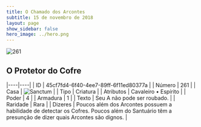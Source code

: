 ```yaml
---
title: O Chamado dos Arcontes
subtitle: 15 de novembro de 2018
layout: page
show_sidebar: false
hero_image: ../hero.png
---
```


![261](https://cdn.keyforgegame.com/media/card_front/pt/341_261_GRHXCM2HH6W2_pt.png)

## O Protetor do Cofre

|----|----|
| ID | 45cf7fd4-6f40-4ee7-89ff-6f11ed80377a |
| Número | 261 |
| Casa | ![Sanctum](https://archonarcana.com/images/thumb/c/c7/Sanctum.png/22px-Sanctum.png "Santuário") |
| Tipo | Criatura |
| Atributos | Cavaleiro • Espírito |
| Poder | 4 |
| Armadura | 1 |
| Texto | Seu A não pode ser roubado. |
| Raridade | Rara |
| Dizeres | Poucos além dos Arcontes possuem a habilidade de detectar os Cofres. Poucos além do Santuário têm a presunção de dizer quais Arcontes são dignos. |
